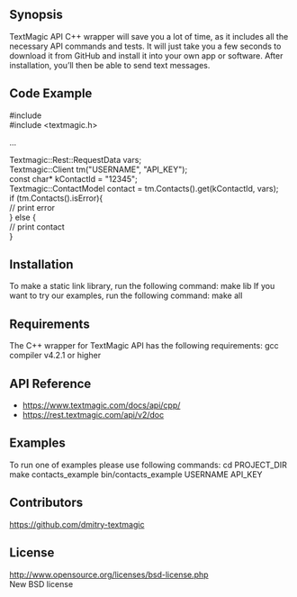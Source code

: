 ## Synopsis

TextMagic API C++ wrapper will save you a lot of time, as it includes all the necessary API commands and tests. It will just take you a few seconds to download it from GitHub and install it into your own app or software. After installation, you’ll then be able to send text messages.

<!---
sms api for C++
C++ api to send sms
C++ sms api
send sms from C++
C++ send sms messages
C++ library send sms messages
-->

## Code Example

#include <iostream>  
#include <textmagic.h>

...
 
Textmagic::Rest::RequestData vars;  
Textmagic::Client tm("USERNAME", "API_KEY");  
const char* kContactId = "12345";  
Textmagic::ContactModel contact = tm.Contacts().get(kContactId, vars);  
if (tm.Contacts().isError){  
   // print error  
} else {  
    // print contact  
}  

## Installation
To make a static link library, run the following command:
    make lib
If you want to try our examples, run the following command:
    make all
    
## Requirements
The C++ wrapper for TextMagic API has the following requirements:
gcc compiler v4.2.1 or higher

## API Reference
* https://www.textmagic.com/docs/api/cpp/
* https://rest.textmagic.com/api/v2/doc

## Examples
To run one of examples please use following commands:
cd PROJECT_DIR
make contacts_example
bin/contacts_example USERNAME API_KEY


## Contributors
https://github.com/dmitry-textmagic

## License

http://www.opensource.org/licenses/bsd-license.php  
New BSD license